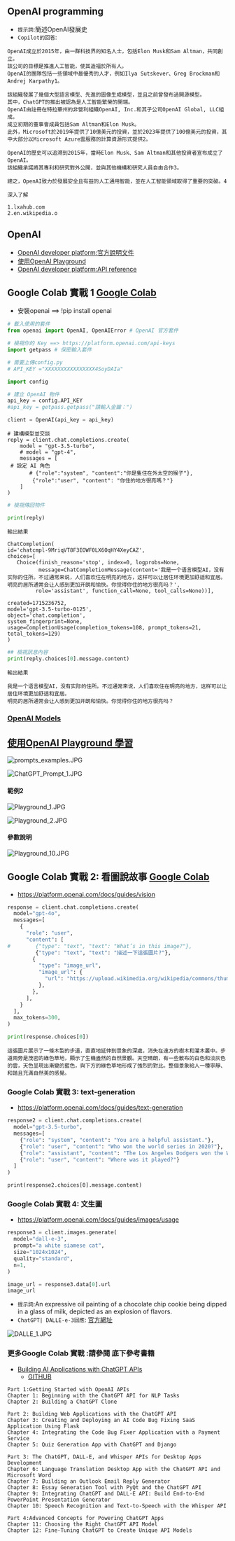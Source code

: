 ## OpenAI programming
- `提示詞`:簡述OpenAI發展史
- `Copilot的回答`:
```
OpenAI成立於2015年，由一群科技界的知名人士，包括Elon Musk和Sam Altman，共同創立。
該公司的目標是推進人工智能，使其造福於所有人。
OpenAI的團隊包括一些領域中最優秀的人才，例如Ilya Sutskever、Greg Brockman和Andrej Karpathy1。

該組織發展了幾個大型語言模型、先進的圖像生成模型，並且之前曾發布過開源模型。
其中，ChatGPT的推出被認為是人工智能繁榮的開端。
OpenAI由註冊在特拉華州的非營利組織OpenAI, Inc.和其子公司OpenAI Global, LLC組成。
成立初期的董事會成員包括Sam Altman和Elon Musk。
此外，Microsoft於2019年提供了10億美元的投資，並於2023年提供了100億美元的投資，其中大部分以Microsoft Azure雲服務的計算資源形式提供2。

OpenAI的歷史可以追溯到2015年，當時Elon Musk、Sam Altman和其他投資者宣布成立了OpenAI。
該組織承諾將其專利和研究對外公開，並與其他機構和研究人員自由合作3。

總之，OpenAI致力於發展安全且有益的人工通用智能，並在人工智能領域取得了重要的突破。4

深入了解

1.lxahub.com
2.en.wikipedia.o
```
## OpenAI
- [OpenAI developer platform:官方說明文件](https://platform.openai.com/docs/overview)
- [使用OpenAI Playground](https://platform.openai.com/playground)
- [OpenAI developer platform:API reference](https://platform.openai.com/docs/api-reference)

## Google Colab 實戰 1 [Google Colab](https://colab.research.google.com/)
- 安裝openai ==> !pip install openai

```python
# 載入使用的套件
from openai import OpenAI, OpenAIError # OpenAI 官方套件

# 檢視你的 Key ==> https://platform.openai.com/api-keys
import getpass # 保密輸入套件

# 需要上傳config.py
# API_KEY ="XXXXXXXXXXXXXXXX4SoyDAIa"

import config

# 建立 OpenAI 物件
api_key = config.API_KEY
#api_key = getpass.getpass("請輸入金鑰：")

client = OpenAI(api_key = api_key)
```
```
# 建構模型並交談
reply = client.chat.completions.create(
    model = "gpt-3.5-turbo",
    # model = "gpt-4",
    messages = [
 # 設定 AI 角色
       # {"role":"system", "content":"你是隻住在外太空的猴子"},
        {"role":"user", "content": "你住的地方很亮嗎？"}
    ]
)

```
```python
# 檢視傳回物件

print(reply)
```
`輸出結果`
```
ChatCompletion(
id='chatcmpl-9MriqVT8F3EOWF0LX6OqHY4XeyCAZ',
choices=[
   Choice(finish_reason='stop', index=0, logprobs=None,
          message=ChatCompletionMessage(content='我是一个语言模型AI，没有实际的住所。不过通常来说，人们喜欢住在明亮的地方，这样可以让居住环境更加舒适和宜居。明亮的居所通常会让人感到更加开朗和愉快。你觉得你住的地方很亮吗？',
         role='assistant', function_call=None, tool_calls=None))],

created=1715236752,
model='gpt-3.5-turbo-0125',
object='chat.completion',
system_fingerprint=None,
usage=CompletionUsage(completion_tokens=108, prompt_tokens=21, total_tokens=129)
)
```

```python
## 檢視訊息內容
print(reply.choices[0].message.content)
```
`輸出結果`
```
我是一个语言模型AI，没有实际的住所。不过通常来说，人们喜欢住在明亮的地方，这样可以让居住环境更加舒适和宜居。
明亮的居所通常会让人感到更加开朗和愉快。你觉得你住的地方很亮吗？
```

### [OpenAI Models](https://platform.openai.com/docs/models)
## [使用OpenAI Playground 學習](https://platform.openai.com/examples)

![prompts_examples.JPG](../pics/prompts_examples.JPG)

![ChatGPT_Prompt_1.JPG](../pics/ChatGPT_Prompt_1.JPG)

#### 範例2
![Playground_1.JPG](../pics/Playground_1.JPG)

![Playground_2.JPG](../pics/Playground_2.JPG)

#### 參數說明
![Playground_10.JPG](../pics/Playground_10.JPG)

## Google Colab 實戰 2: 看圖說故事 [Google Colab](https://colab.research.google.com/)
- https://platform.openai.com/docs/guides/vision
```python
response = client.chat.completions.create(
  model="gpt-4o",
  messages=[
    {
      "role": "user",
      "content": [
#        {"type": "text", "text": "What’s in this image?"},
         {"type": "text", "text": "描述一下這張圖片?"},
        {
          "type": "image_url",
          "image_url": {
            "url": "https://upload.wikimedia.org/wikipedia/commons/thumb/d/dd/Gfp-wisconsin-madison-the-nature-boardwalk.jpg/2560px-Gfp-wisconsin-madison-the-nature-boardwalk.jpg",
          },
        },
      ],
    }
  ],
  max_tokens=300,
)

print(response.choices[0])
```
```
這張圖片展示了一條木製的步道，直直地延伸到景象的深處，消失在遠方的樹木和灌木叢中。步道兩旁是茂密的綠色草地，顯示了生機盎然的自然景觀。天空晴朗，有一些散布的白色和淡灰色的雲，天色呈現出漸變的藍色，與下方的綠色草地形成了強烈的對比。整個景象給人一種寧靜、和諧且充滿自然美的感覺。
```

### Google Colab 實戰 3: text-generation 
- https://platform.openai.com/docs/guides/text-generation
```python
response2 = client.chat.completions.create(
  model="gpt-3.5-turbo",
  messages=[
    {"role": "system", "content": "You are a helpful assistant."},
    {"role": "user", "content": "Who won the world series in 2020?"},
    {"role": "assistant", "content": "The Los Angeles Dodgers won the World Series in 2020."},
    {"role": "user", "content": "Where was it played?"}
  ]
)
```
```
print(response2.choices[0].message.content)
```
### Google Colab 實戰 4: 文生圖 
- https://platform.openai.com/docs/guides/images/usage
```python
response3 = client.images.generate(
  model="dall-e-3",
  prompt="a white siamese cat",
  size="1024x1024",
  quality="standard",
  n=1,
)

image_url = response3.data[0].url
image_url
```

- `提示詞`:An expressive oil painting of a chocolate chip cookie being dipped in a glass of milk, depicted as an explosion of flavors.
- `ChatGPT| DALLE-e-3回應`: [官方網址](https://openai.com/index/dall-e-3/)

![DALLE_1.JPG](../pics/DALLE_1.JPG)

### 更多Google Colab 實戰 :請參閱 底下參考書籍
- [Building AI Applications with ChatGPT APIs](https://www.packtpub.com/product/building-ai-applications-with-chatgpt-apis/9781805127567)
  - [GITHUB](https://github.com/PacktPublishing/Building-AI-Applications-with-ChatGPT-APIs/tree/main)
```
Part 1:Getting Started with OpenAI APIs
Chapter 1: Beginning with the ChatGPT API for NLP Tasks
Chapter 2: Building a ChatGPT Clone

Part 2: Building Web Applications with the ChatGPT API
Chapter 3: Creating and Deploying an AI Code Bug Fixing SaaS Application Using Flask
Chapter 4: Integrating the Code Bug Fixer Application with a Payment Service
Chapter 5: Quiz Generation App with ChatGPT and Django

Part 3: The ChatGPT, DALL-E, and Whisper APIs for Desktop Apps Development
Chapter 6: Language Translation Desktop App with the ChatGPT API and Microsoft Word
Chapter 7: Building an Outlook Email Reply Generator
Chapter 8: Essay Generation Tool with PyQt and the ChatGPT API
Chapter 9: Integrating ChatGPT and DALL-E API: Build End-to-End PowerPoint Presentation Generator
Chapter 10: Speech Recognition and Text-to-Speech with the Whisper API

Part 4:Advanced Concepts for Powering ChatGPT Apps
Chapter 11: Choosing the Right ChatGPT API Model
Chapter 12: Fine-Tuning ChatGPT to Create Unique API Models
```
